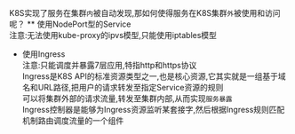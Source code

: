 
K8S实现了服务在集群`内`被自动发现,那如何使得服务在K8S集群`外`被使用和访问呢？
** 使用NodePort型的Service  
  注意:无法使用kube-proxy的ipvs模型,只能使用iptables模型  
* 使用Ingress  
  注意:只能调度并暴露7层应用,特指http和https协议  
Ingress是K8S API的标准资源类型之一,也是核心资源,它其实就是一组基于域名和URL路径,把用户的请求转发至指定Service资源的规则  
可以将集群外部的请求流量,转发至集群内部,从而实现`服务暴露`  
Ingress控制器是能够为Ingress资源监听某套接字,然后根据Ingress规则匹配机制路由调度流量的一个组件  
